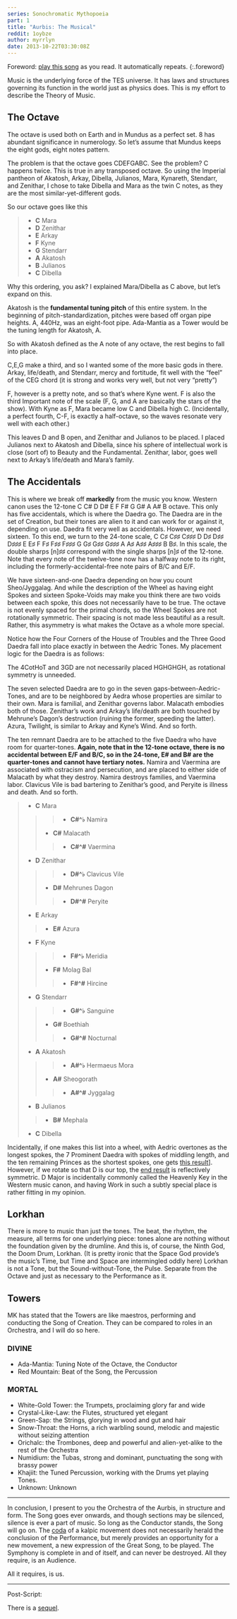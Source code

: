 ```yaml
---
series: Sonochromatic Mythopoeia
part: 1
title: "Aurbis: The Musical"
reddit: 1oybze
author: myrrlyn
date: 2013-10-22T03:30:08Z
---
```


Foreword: [play this song][0] as you read. It automatically repeats.
{:.foreword}

Music is the underlying force of the TES universe. It has laws and structures
governing its function in the world just as physics does. This is my effort to
describe the Theory of Music.

## The Octave

The octave is used both on Earth and in Mundus as a perfect set. 8 has abundant
significance in numerology. So let’s assume that Mundus keeps the eight gods,
eight notes pattern.

The problem is that the octave goes CDEFGABC. See the problem? C happens twice.
This is true in any transposed octave. So using the Imperial pantheon of
Akatosh, Arkay, Dibella, Julianos, Mara, Kynareth, Stendarr, and Zenithar, I
chose to take Dibella and Mara as the twin C notes, as they are the most
similar-yet-different gods.

So our octave goes like this

> - **C** Mara
> - **D** Zenithar
> - **E** Arkay
> - **F** Kyne
> - **G** Stendarr
> - **A** Akatosh
> - **B** Julianos
> - **C** Dibella

Why this ordering, you ask? I explained Mara/Dibella as C above, but let’s
expand on this.

Akatosh is the **fundamental tuning pitch** of this entire system. In the
beginning of pitch-standardization, pitches were based off organ pipe heights.
A, 440Hz, was an eight-foot pipe. Ada-Mantia as a Tower would be the tuning
length for Akatosh, A.

So with Akatosh defined as the A note of any octave, the rest begins to fall
into place.

C,E,G make a third, and so I wanted some of the more basic gods in there. Arkay,
life/death, and Stendarr, mercy and fortitude, fit well with the “feel” of the
CEG chord (it is strong and works very well, but not very “pretty”)

F, however is a pretty note, and so that’s where Kyne went. F is also the third
Important note of the scale (F, G, and A are basically the stars of the show).
With Kyne as F, Mara became low C and Dibella high C. (Incidentally, a perfect
fourth, C-F, is exactly a half-octave, so the waves resonate very well with each
other.)

This leaves D and B open, and Zenithar and Julianos to be placed. I placed
Julianos next to Akatosh and Dibella, since his sphere of intellectual work is
close (sort of) to Beauty and the Fundamental. Zenithar, labor, goes well next
to Arkay’s life/death and Mara’s family.

## The Accidentals

This is where we break off **markedly** from the music you know. Western canon
uses the 12-tone C C# D D# E F F# G G# A A# B octave. This only has five
accidentals, which is where the Daedra go. The Daedra are in the set of
Creation, but their tones are alien to it and can work for or against it,
depending on use. Daedra fit very well as accidentals. However, we need sixteen.
To this end, we turn to the 24-tone scale, C C♯ C♯♯ C♯♯♯ D D♯ D♯♯ D♯♯♯ E E♯ F F♯
F♯♯ F♯♯♯ G G♯ G♯♯ G♯♯♯ A A♯ A♯♯ A♯♯♯ B B♯. In this scale, the double sharps
[n]♯♯ correspond with the single sharps [n]♯ of the 12-tone. Note that every
note of the twelve-tone now has a halfway note to its right, including the
formerly-accidental-free note pairs of B/C and E/F.

We have sixteen-and-one Daedra depending on how you count Sheo/Jyggalag. And
while the description of the Wheel as having eight Spokes and sixteen
Spoke-Voids may make you think there are two voids between each spoke, this does
not necessarily have to be true. The octave is not evenly spaced for the primal
chords, so the Wheel Spokes are not rotationally symmetric. Their spacing is not
made less beautiful as a result. Rather, this asymmetry is what makes the Octave
as a whole more special.

Notice how the Four Corners of the House of Troubles and the Three Good Daedra
fall into place exactly in between the Aedric Tones. My placement logic for the
Daedra is as follows:

The 4CotHoT and 3GD are not necessarily placed HGHGHGH, as rotational symmetry
is unneeded.

The seven selected Daedra are to go in the seven gaps-between-Aedric-Tones, and
are to be neighbored by Aedra whose properties are similar to their own. Mara is
familial, and Zenithar governs labor. Malacath embodies both of those.
Zenithar’s work and Arkay’s life/death are both touched by Mehrune’s Dagon’s
destruction (ruining the former, speeding the latter). Azura, Twilight, is
similar to Arkay and Kyne’s Wind. And so forth.

The ten remnant Daedra are to be attached to the five Daedra who have room for
quarter-tones. **Again, note that in the 12-tone octave, there is no**
**accidental between E/F and B/C, so in the 24-tone, E# and B# are the**
**quarter-tones and cannot have tertiary notes.** Namira and Vaermina are
associated with ostracism and persecution, and are placed to either side of
Malacath by what they destroy. Namira destroys families, and Vaermina labor.
Clavicus Vile is bad bartering to Zenithar’s good, and Peryite is illness and
death. And so forth.

> - **C** Mara
>>> - **C#^♭** Namira
>> - **C#** Malacath
>>> - **C#^#** Vaermina
> - **D** Zenithar
>>> - **D#^♭** Clavicus Vile
>> - **D#** Mehrunes Dagon
>>> - **D#^#** Peryite
> - **E** Arkay
>> - **E#** Azura
> - **F** Kyne
>>> - **F#^♭** Meridia
>> - **F#** Molag Bal
>>> - **F#^#** Hircine
> - **G** Stendarr
>>> - **G#^♭** Sanguine
>> - **G#** Boethiah
>>> - **G#^#** Nocturnal
> - **A** Akatosh
>>> - **A#^♭** Hermaeus Mora
>> - **A#** Sheogorath
>>> - **A#^#** Jyggalag
> - **B** Julianos
>> - **B#** Mephala
> - **C** Dibella

Incidentally, if one makes this list into a wheel, with Aedric overtones as the
longest spokes, the 7 Prominent Daedra with spokes of middling length, and the
ten remaining Princes as the shortest spokes, one gets [this result][1]].
However, if we rotate so that D is our top, the [end result][2] is reflectively
symmetric. D Major is incidentally commonly called the Heavenly Key in the
Western music canon, and having Work in such a subtly special place is rather
fitting in my opinion.

## Lorkhan

There is more to music than just the tones. The beat, the rhythm, the measure,
all terms for one underlying piece: tones alone are nothing without the
foundation given by the drumline. And this is, of course, the Ninth God, the
Doom Drum, Lorkhan. (It is pretty ironic that the Space God provide’s the
music’s Time, but Time and Space are intermingled oddly here) Lorkhan is not a
Tone, but the Sound-without-Tone, the Pulse. Separate from the Octave and just
as necessary to the Performance as it.

## Towers

MK has stated that the Towers are like maestros, performing and conducting the
Song of Creation. They can be compared to roles in an Orchestra, and I will do
so here.

### DIVINE

- Ada-Mantia: Tuning Note of the Octave, the Conductor
- Red Mountain: Beat of the Song, the Percussion

### MORTAL

- White-Gold Tower: the Trumpets, proclaiming glory far and wide
- Crystal-Like-Law: the Flutes, structured yet elegant
- Green-Sap: the Strings, glorying in wood and gut and hair
- Snow-Throat: the Horns, a rich warbling sound, melodic and majestic without
  seizing attention
- Orichalc: the Trombones, deep and powerful and alien-yet-alike to the rest of
  the Orchestra
- Numidium: the Tubas, strong and dominant, punctuating the song with brassy power
- Khajiit: the Tuned Percussion, working with the Drums yet playing Tones.
- Unknown: Unknown

----

In conclusion, I present to you the Orchestra of the Aurbis, in structure and
form. The Song goes ever onwards, and though sections may be silenced, silence
is ever a part of music. So long as the Conductor stands, the Song will go on.
The [coda][3] of a kalpic movement does not necessarily herald the conclusion of
the Performance, but merely provides an opportunity for a new movement, a new
expression of the Great Song, to be played. The Symphony is complete in and of
itself, and can never be destroyed. All they require, is an Audience.

All it requires, is us.

----

Post-Script:

There is a [sequel](./1p1fip).

[0]: https://www.listenonrepeat.com/watch?v=hYMseN4XzxI
[1]: https://myrrlyn.net/oeuvre/images/tones.svg?key=c-major&color=no-color&classes=no-swirl
[2]: https://myrrlyn.net/oeuvre/images/tones.svg?key=d-major&color=no-color&classes=no-swirl
[3]: https://www.youtube.com/watch?v=6YQNOw0GPz0
